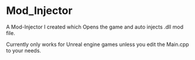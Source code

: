# Mod_Injector

A Mod-Injector I created which Opens the game and auto injects .dll mod file.

Currently only works for Unreal engine games unless you edit the Main.cpp to your needs.
